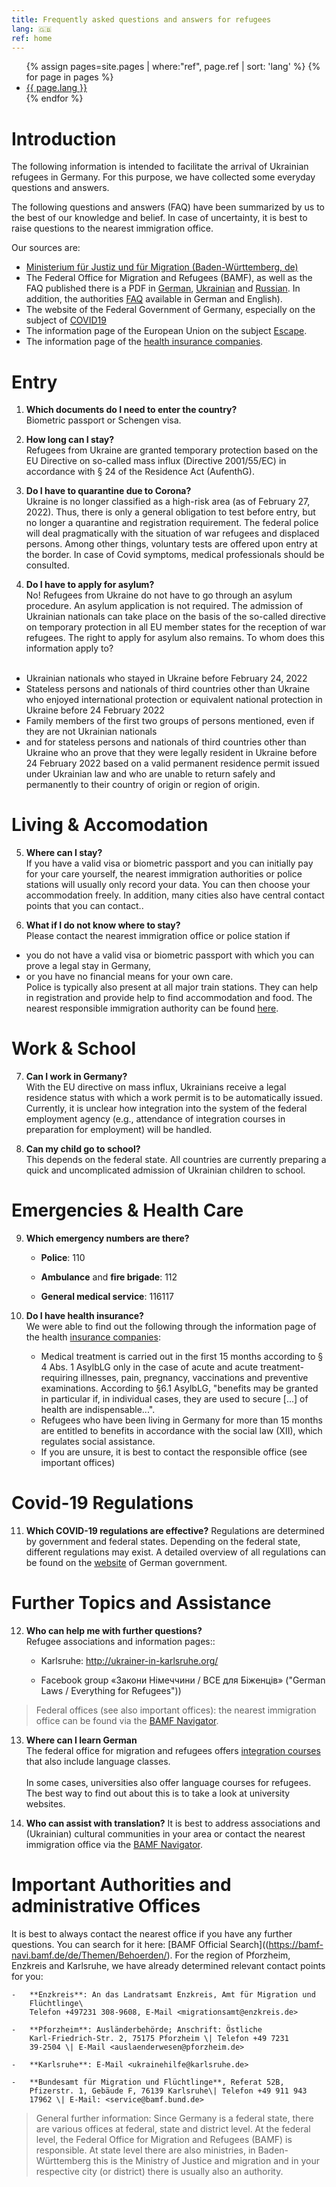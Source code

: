 ```yaml
---
title: Frequently asked questions and answers for refugees
lang: 🇬🇧
ref: home
---
```


<ul>
{% assign pages=site.pages | where:"ref", page.ref | sort: 'lang' %}
{% for page in pages %}
  <li>
    <a href="{{ page.url }}" class="{{ page.lang }}">{{ page.lang }}</a>
  </li>
{% endfor %}
</ul>


# Introduction

The following information is intended to facilitate the arrival of Ukrainian refugees in Germany. For this purpose, we have collected some everyday questions and answers.

The following questions and answers (FAQ) have been summarized by us to the best of our knowledge and belief. In case of uncertainty, it is best to raise questions to the nearest immigration office. 

Our sources are: 


  - [Ministerium für Justiz und für Migration (Baden-Württemberg,
    de)](https://www.justiz-bw.de/,Lde/Startseite/Auslaender+und+Fluechtlingspolitik/FAQ)
  - The Federal Office for Migration and Refugees (BAMF), as well as the FAQ published there is a PDF in
    [German](https://www.bamf.de/SharedDocs/Anlagen/DE/AsylFluechtlingsschutz/faq-ukraine.pdf;jsessionid=ED6AE97498A9147C1AF75EF04FF0D880.intranet381?__blob=publicationFile&v=13),
    [Ukrainian](https://www.bamf.de/SharedDocs/Anlagen/DE/AsylFluechtlingsschutz/faq-ukraine-ukr.pdf?__blob=publicationFile&v=10) and [Russian](https://www.bamf.de/SharedDocs/Anlagen/DE/AsylFluechtlingsschutz/faq-ukraine-ru.pdf?__blob=publicationFile&v=11). In addition, the authorities [FAQ](https://bamf-navi.bamf.de/de/FAQs/) available in German and English).
  - The website of the Federal Government of Germany, especially on the subject of 
    [COVID19](https://www.bundesregierung.de/breg-de/themen/coronavirus/corona-regeln-und-einschrankungen-1734724)
  - The information page of the European Union on the subject [Escape](https://ec.europa.eu/info/strategy/priorities-2019-2024/stronger-europe-world/eu-solidarity-ukraine/eu-assistance-ukraine/information-people-fleeing-war-ukraine_en).
  - The information page of the [health insurance companies](https://www.krankenkassenzentrale.de/wiki/fluechtlinge).

# Entry

  1. **Which documents do I need to enter the country?** <br>
      Biometric passport or Schengen visa.

  2. **How long can I stay?**<br> Refugees from Ukraine are granted temporary protection based on the EU Directive on so-called mass influx (Directive 2001/55/EC) in accordance with § 24 of the Residence Act (AufenthG).

  3. **Do I have to quarantine due to Corona?**<br> Ukraine is no longer classified as a high-risk area (as of February 27, 2022). Thus, there is only a general obligation to test before entry, but no longer a quarantine and registration requirement. The federal police will deal pragmatically with the situation of war refugees and displaced persons. Among other things, voluntary tests are offered upon entry at the border. In case of Covid symptoms, medical professionals should be consulted.

  4. **Do I have to apply for asylum?** <br>No! Refugees from Ukraine do not have to go through an asylum procedure. An asylum application is not required. The admission of Ukrainian nationals can take place on the basis of the so-called directive on temporary protection in all EU member states for the reception of war refugees. The right to apply for asylum also remains. To whom does this information apply to?<br><br>
  <ul>   
    <li>Ukrainian nationals who stayed in Ukraine before February 24, 2022</li>
    <li>Stateless persons and nationals of third countries other than Ukraine who enjoyed 
      international protection or equivalent national protection in Ukraine before 24 February 2022</li>
    <li>Family members of the first two groups of persons mentioned, even if they are not    
      Ukrainian nationals</li>
    <li>and for stateless persons and nationals of third countries other than Ukraine who 
      an prove that they were legally resident in Ukraine before 24 February 2022 based on a valid permanent residence permit issued under Ukrainian law and who are unable to return safely and permanently to their country of origin or region of origin.</li>
  </ul>  

# Living & Accomodation 

  5. **Where can I stay?**  
     If you have a valid visa or biometric passport and you can initially pay for your care yourself, the nearest immigration authorities or police stations will usually only record your data. You can then choose your accommodation freely. In addition, many cities also have central contact points that you can contact..

  6.  **What if I do not know where to stay?** <br>
  Please contact the nearest immigration office or police station if
  -  you do not have a valid visa or biometric passport with which you can prove a legal stay in Germany, 
  - or you have no financial means for your own care.  
  Police is typically also present at all major train stations. They can help in registration and provide help to find accommodation and food. The nearest responsible immigration authority can be found [here](https://bamf-navi.bamf.de/de/Themen/Behoerden/).

# Work & School

7.  **Can I work in Germany?**<br>With the EU directive on mass influx, Ukrainians receive a legal residence status with which a work permit is to be automatically issued. Currently, it is  unclear how integration into the system of the federal employment agency (e.g., attendance of integration courses in preparation for employment) will be handled.

8.  **Can my child go to school?**<br>This depends on the federal state. All countries are currently preparing a quick and uncomplicated admission of Ukrainian children to school.

# Emergencies & Health Care

9.  **Which emergency numbers are there?**

    -   **Police**: 110

    -   **Ambulance** and **fire brigade**: 112

    -   **General medical service**: 116117

10. **Do I have health insurance?**<br>We were able to find out the following through the information page of the health [insurance companies](https://www.krankenkassenzentrale.de/wiki/fluechtlinge):

    -   Medical treatment is carried out in the first 15 months according to § 4 Abs. 1
        AsylbLG only in the case of acute and acute treatment-requiring illnesses, pain, pregnancy, vaccinations and preventive examinations. According to §6.1 AsylbLG, "benefits may be granted in particular if, in individual cases, they are used to secure \[...\] of health are indispensable...".
    -   Refugees who have been living in Germany for more than 15 months are entitled to 
        benefits in accordance with the social law (XII), which regulates social assistance.
    -   If you are unsure, it is best to contact the responsible office (see important 
        offices)


# Covid-19 Regulations 

11. **Which COVID-19 regulations are effective?**
    Regulations are determined by government and federal states. Depending on the federal state, different regulations may exist. A detailed overview of all regulations can be found on the [website]((https://www.bundesregierung.de/breg-de/themen/coronavirus/corona-regeln-und-einschrankungen-1734724)) of German government.

# Further Topics and Assistance 

12. **Who can help me with further questions?** <br>
    Refugee associations and information pages::

    -   Karlsruhe: <http://ukrainer-in-karlsruhe.org/>

    -   Facebook group «Закони Німеччини / ВСЕ для Біженців»
        ("German Laws / Everything for Refugees"))

> Federal offices (see also important offices): the nearest immigration
> office can be found via the [BAMF
> Navigator](https://bamf-navi.bamf.de/de/Themen/Behoerden/).

13. **Where can I learn German**\
    The federal office for migration and refugees offers [integration courses](https://www.bamf.de/DE/Themen/Integration/ZugewanderteTeilnehmende/Integrationskurse/integrationskurse-node.html) that also include language classes.<br><br>
    In some cases, universities also offer language courses for refugees. The best way to find out about this is to take a look at university websites.

14. **Who can assist with translation?**
It is best to address associations and (Ukrainian) cultural communities in your area or contact the nearest immigration office via the [BAMF Navigator](https://bamf-navi.bamf.de/de/Themen/Behoerden/).

# Important Authorities and administrative Offices 
It is best to always contact  the nearest office if you have any further questions. You can search for it here: [BAMF Official Search]((https://bamf-navi.bamf.de/de/Themen/Behoerden/). 
For the region of Pforzheim, Enzkreis and Karlsruhe, we have already determined relevant contact points for you:

    -   **Enzkreis**: An das Landratsamt Enzkreis, Amt für Migration und
        Flüchtlinge\
        Telefon +497231 308-9608, E-Mail <migrationsamt@enzkreis.de>

    -   **Pforzheim**: Ausländerbehörde; Anschrift: Östliche
        Karl-Friedrich-Str. 2, 75175 Pforzheim \| Telefon +49 7231
        39-2504 \| E-Mail <auslaenderwesen@pforzheim.de>

    -   **Karlsruhe**: E-Mail <ukrainehilfe@karlsruhe.de>

    -   **Bundesamt für Migration und Flüchtlinge**, Referat 52B,
        Pfizerstr. 1, Gebäude F, 76139 Karlsruhe\| Telefon +49 911 943
        17962 \| E-Mail: <service@bamf.bund.de>

> General further information: Since Germany is a federal state, there are various offices 
> at federal, state and district level.  At the federal level, the Federal Office for 
> Migration and Refugees (BAMF) is responsible. At state level there are also ministries, in 
> Baden-Württemberg this is the Ministry of Justice and migration and in your respective 
> city (or district) there is usually also an authority. 
